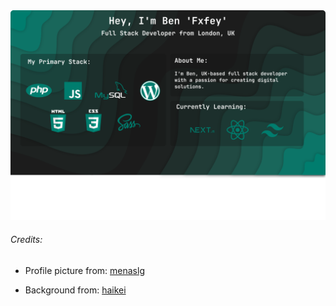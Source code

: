<img src="/readme.svg">

<h6>Credits:</h6>
<ul>
    <li>
        <p>Profile picture from: <a href="https://www.instagram.com/menaslg/">menaslg</a></p>
    </li>
    <li>
        <p>Background from: <a href="https://app.haikei.app/">haikei</a></p>
</li>
</ul>
